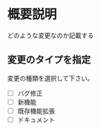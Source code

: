 # 概要説明

どのような変更なのか記載する

## 変更のタイプを指定

変更の種類を選択して下さい。

- [ ] バグ修正
- [ ] 新機能
- [ ] 既存機能拡張
- [ ] ドキュメント
